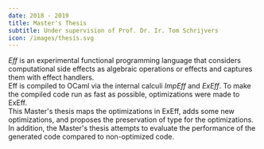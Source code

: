 ```yaml
---
date: 2018 - 2019
title: Master's Thesis
subtitle: Under supervision of Prof. Dr. Ir. Tom Schrijvers
icon: /images/thesis.svg
---
```

_Eff_ is an experimental functional programming language that considers computational side effects as algebraic operations or effects and captures them with effect handlers.  
Eff is compiled to OCaml via the internal calculi _ImpEff_ and _ExEff_.
To make the compiled code run as fast as possible, optimizations were made to ExEff.  
This Master's thesis maps the optimizations in ExEff, adds some new optimizations, and proposes the preservation of type for the optimizations.
In addition, the Master's thesis attempts to evaluate the performance of the generated code compared to non-optimized code.
